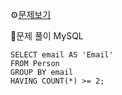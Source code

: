 ⚙[문제보기](https://leetcode.com/problems/duplicate-emails/description/)



🔎문제 풀이
MySQL
```MySQL
SELECT email AS 'Email'
FROM Person
GROUP BY email
HAVING COUNT(*) >= 2;
```
